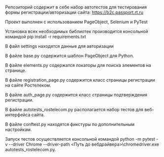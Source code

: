 Репозиторий содержит в себе набор автотестов для тестирования формы регистрации/авторизации сайта: https://b2c.passport.rt.ru

Проект выполнен с использованием PageObject, Selenium и PyTest

Установка всех необходимых библиотек производится консольной командой
pip install -r requirements.txt


В файл settings находятся данные для авторизации


В файле base.py содержится шаблон PageObject для Python.

В файле elements.py содержатся локаторы для поиска элементов на странице.

В файле registration_page.py содержится класс страницы регистрации на сайте Ростелеком.

В файле auth_page.py содержится класс страницы подтверждения регистрации.

В файле autotests_rostelecom.py располагается набор тестов для веб-интерфейса сайта.

В файле conftest.py находятся фикстуры по дополнительным настройкам.

Запуск тестов осуществляется консольной командой
python -m pytest -v --driver Chrome --driver-path <Путь до вебдрайвера>\chromedriver.exe autotests_rostelecom.py.
